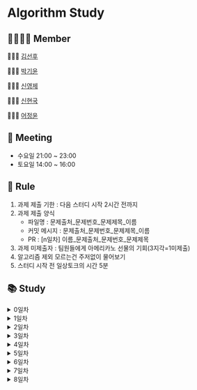 # Algorithm Study
## 👨‍👨‍👧‍👦 Member
👨🏻‍💻 [김선후](https://github.com/tjsgnrla97)

👩🏻‍💻 [박기윤](https://github.com/yoonArchive)

👨🏻‍💻 [신영제](https://github.com/shinyoungjei)

👨🏻‍💻 [신현국](https://github.com/sh1nnnn)

👩🏻‍💻 [어정윤](https://github.com/jeongyuneo)

## 📅 Meeting
- 수요일 21:00 ~ 23:00
- 토요일 14:00 ~ 16:00

## 📌 Rule
1. 과제 제출 기한 : 다음 스터디 시작 2시간 전까지
2. 과제 제출 양식
   - 파일명 : 문제출처_문제번호_문제제목_이름
   - 커밋 메시지 : 문제출처_문제번호_문제제목_이름
   - PR : [n일차] 이름_문제출처_문제번호_문제제목
3. 과제 미제출자 : 팀원들에게 아메리카노 선물의 기회(3지각=1미제출)
4. 알고리즘 제외 모르는건 주저없이 물어보기
5. 스터디 시작 전 일상토크의 시간 5분

## 📚 Study
<details>
    <summary>0일차</summary>

- [마크다운](day0/마크다운/)
- [Git 명령어](day0/git/)
</details>
<details>
    <summary>1일차</summary>

- [BOJ_1018_체스판 다시 칠하기](day1/BOJ_1018_체스판다시칠하기/)
</details>
<details>
    <summary>2일차</summary>

- [BOJ_2116_주사위 쌓기](day2/BOJ_2116_주사위쌓기/)
- [BOJ_2304_창고 다각형](day2/BOJ_2304_창고다각형/)
- [BOJ_2309_일곱 난쟁이](day2/BOJ_2309_일곱난쟁이/)
</details>
<details>
    <summary>3일차</summary>

- [BOJ_2477_참외밭](day3/BOJ_2477_참외밭/)
- [BOJ_2491_수열](day3/BOJ_2491_수열/)
- [BOJ_2669_직사각형 네개의 합집합 면적 구하기](day3/BOJ_2669_직사각형네개의합집합면적구하기/)
- [BOJ_14694_딱지놀이](day3/BOJ_14696_딱지놀이/)
</details>
<details>
    <summary>4일차</summary>

- [BOJ_1592_영식이와 친구들](day4/BOJ_1592_영식이와친구들/)
- [BOJ_2564_경비원](day4/BOJ_2564_경비원/)
- [BOJ_2605_줄 세우기](day4/BOJ_2605_줄세우기/)
- [BOJ_13300_방배정](day4/BOJ_13300_방배정/)
</details>
<details>
    <summary>5일차</summary>

- [BOJ_2527_직사각형](day5/BOJ_2527_직사각형/)
- [BOJ_2559_수열](day5/BOJ_2559_수열/)
- [BOJ_2578_빙고](day5/BOJ_2578_빙고/)
- [BOJ_2628_종이자르기](day5/BOJ_2628_종이자르기/)
</details>
<details>
    <summary>6일차</summary>

- [BOJ_2635_수 이어가기](day6/BOJ_2635_수이어가기/)
- [BOJ_10157_자리배정](day6/BOJ_10157_자리배정/)
- [BOJ_10158_개미](day6/BOJ_10158_개미/)
- [BOJ_10163_색종이](day6/BOJ_10163_색종이/)
</details>
<details>
    <summary>7일차</summary>

- [BOJ_2508_사탕 박사 고창영](day7/BOJ_2508_사탕박사고창영/)
- [BOJ_10250_ACM 호텔](day7/BOJ_10250_ACM호텔/)
- [BOJ_14503_로봇 청소기](day7/BOJ_14503_로봇청소기/)
</details>
<details>
    <summary>8일차</summary>

- [BOJ_2210_숫자판 점프](day8/BOJ_2210_숫자판점프/)
- [BOJ_4963_섬의 개수](day8/BOJ_4963_섬의개수/)
- [BOJ_14502_연구소](day8/BOJ_14502_연구소/)
- [BOJ_18352_특정 거리의 도시 찾기](day8/BOJ_18352_특정거리의도시찾기/)
</details>